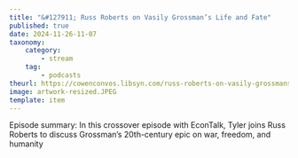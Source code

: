 ```yaml
---
title: "&#127911; Russ Roberts on Vasily Grossman’s Life and Fate"
published: true
date: 2024-11-26-11-07
taxonomy:
    category:
        - stream
    tag:
        - podcasts
theurl: https://cowenconvos.libsyn.com/russ-roberts-on-vasily-grossmans-life-and-fate
image: artwork-resized.JPEG
template: item
---
```


Episode summary: In this crossover episode with EconTalk, Tyler joins Russ Roberts to discuss Grossman&rsquo;s 20th-century epic on war, freedom, and humanity
